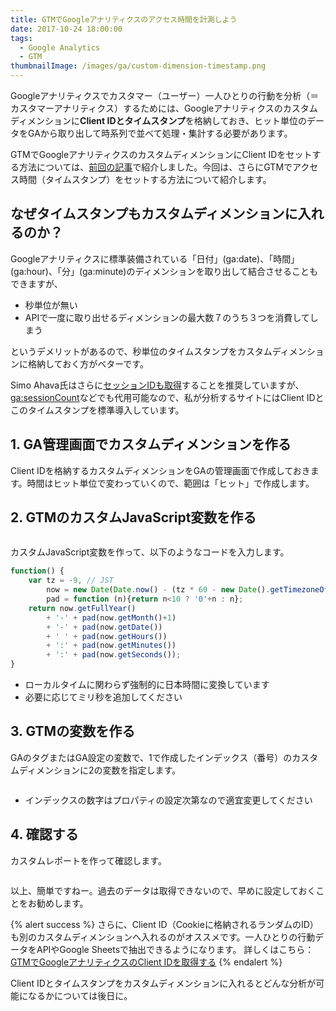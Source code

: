 ```yaml
---
title: GTMでGoogleアナリティクスのアクセス時間を計測しよう
date: 2017-10-24 18:00:00
tags:
  - Google Analytics
  - GTM
thumbnailImage: /images/ga/custom-dimension-timestamp.png
---
```


Googleアナリティクスでカスタマー（ユーザー）一人ひとりの行動を分析（＝カスタマーアナリティクス）するためには、Googleアナリティクスのカスタムディメンションに**Client IDとタイムスタンプ**を格納しておき、ヒット単位のデータをGAから取り出して時系列で並べて処理・集計する必要があります。
<!-- more -->

GTMでGoogleアナリティクスのカスタムディメンションにClient IDをセットする方法については、[前回の記事](/news//how-to-measure-google-analytics-client-id-with-gtm-2017/)で紹介しました。今回は、さらにGTMでアクセス時間（タイムスタンプ）をセットする方法について紹介します。

## なぜタイムスタンプもカスタムディメンションに入れるのか？

Googleアナリティクスに標準装備されている「日付」(ga:date)、「時間」(ga:hour)、「分」(ga:minute)のディメンションを取り出して結合させることもできますが、

* 秒単位が無い
* APIで一度に取り出せるディメンションの最大数７のうち３つを消費してしまう

というデメリットがあるので、秒単位のタイムスタンプをカスタムディメンションに格納しておく方がベターです。

Simo Ahava氏はさらに[セッションIDも取得](https://www.simoahava.com/analytics/improve-data-collection-with-four-custom-dimensions/)することを推奨していますが、[ga:sessionCount](https://developers.google.com/analytics/devguides/reporting/core/dimsmets#view=detail&group=user&jump=ga_sessioncount)などでも代用可能なので、私が分析するサイトにはClient IDとこのタイムスタンプを標準導入しています。

## 1. GA管理画面でカスタムディメンションを作る
Client IDを格納するカスタムディメンションをGAの管理画面で作成しておきます。時間はヒット単位で変わっていくので、範囲は「ヒット」で作成します。

## 2. GTMのカスタムJavaScript変数を作る

<img src="//res.cloudinary.com/mak00s/GTM-Timestamp-variable.png" alt="" sizes="100vw" />

カスタムJavaScript変数を作って、以下のようなコードを入力します。

```javascript
function() {
    var tz = -9, // JST
        now = new Date(Date.now() - (tz * 60 - new Date().getTimezoneOffset()) * 60000),
        pad = function (n){return n<10 ? '0'+n : n};
    return now.getFullYear()
        + '-' + pad(now.getMonth()+1)
        + '-' + pad(now.getDate())
        + ' ' + pad(now.getHours())
        + ':' + pad(now.getMinutes())
        + ':' + pad(now.getSeconds());
}
```

* ローカルタイムに関わらず強制的に日本時間に変換しています
* 必要に応じてミリ秒を追加してください

## 3. GTMの変数を作る
GAのタグまたはGA設定の変数で、1で作成したインデックス（番号）のカスタムディメンションに2の変数を指定します。

<img src="//res.cloudinary.com/mak00s/GTM-Timestamp-Custom-Dimension.png" alt="" sizes="100vw" />

* インデックスの数字はプロパティの設定次第なので適宜変更してください

## 4. 確認する
カスタムレポートを作って確認します。

<img src="//res.cloudinary.com/mak00s/GTM-Timestamp-Report.png" alt="" sizes="100vw" />

以上、簡単ですねー。過去のデータは取得できないので、早めに設定しておくことをお勧めします。

{% alert success %}
さらに、Client ID（Cookieに格納されるランダムのID）も別のカスタムディメンションへ入れるのがオススメです。一人ひとりの行動データをAPIやGoogle Sheetsで抽出できるようになります。
詳しくはこちら：[GTMでGoogleアナリティクスのClient IDを取得する](/news/how-to-measure-google-analytics-client-id-with-gtm-2017/)
{% endalert %}

Client IDとタイムスタンプをカスタムディメンションに入れるとどんな分析が可能になるかについては後日に。